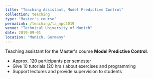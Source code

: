 ```yaml
---
title: "Teaching Assistant, Model Predictive Control"
collection: teaching
type: "Master's course"
permalink: /teaching/ta_mpc2019
venue: "Technical University of Munich"
date: 2019-09-01
location: "Munich, Germany"
---
```


Teaching assistant for the Master's course <b>Model Predictive Control</b>.

* Approx. 120 participants per semester
* Give 10 tutorials (20 hrs.) about exercises and programming
* Support lectures and provide supervision to students
